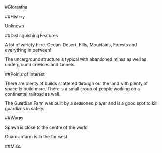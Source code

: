---
---
#Glorantha


##History

Unknown


##Distinguishing Features

A lot of variety here. Ocean, Desert, Hills, Mountains, Forests and everything in between!

The underground structure is typical with abandoned mines as well as underground crevices and tunnels.


##Points of Interest

There are plenty of builds scattered through out the land with plenty of space to build more. There is a small group of people working on a 	continental railroad as well.

The Guardian Farm was built by a seasoned player and is a good spot to 	kill guardians in safety.

##Warps

Spawn is close to the centre of the world
	
Guardianfarm is to the far west


##Misc.
